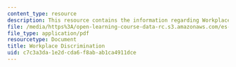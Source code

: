 ```yaml
---
content_type: resource
description: This resource contains the information regarding Workplace Discrimination.
file: /media/https%3A/open-learning-course-data-rc.s3.amazonaws.com/es-253-aids-and-poverty-in-africa-spring-2005/c7c3a3da1e2dcda6f8abab1ca4911dce_MITES_253S05_samuel_curtis.pdf
file_type: application/pdf
resourcetype: Document
title: Workplace Discrimination
uid: c7c3a3da-1e2d-cda6-f8ab-ab1ca4911dce
---
```

